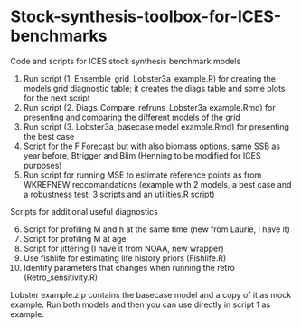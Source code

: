 # Stock-synthesis-toolbox-for-ICES-benchmarks
Code and scripts for ICES stock synthesis benchmark models

1.	Run script (1. Ensemble_grid_Lobster3a_example.R) for creating the models grid diagnostic table; it creates the diags table and some plots for the next script
2.	Run script (2. Diags_Compare_refruns_Lobster3a example.Rmd) for presenting and comparing the different models of the grid 
3.	Run script (3. Lobster3a_basecase model example.Rmd) for presenting the best case 
4.	Script for the F Forecast but with also biomass options, same SSB as year before, Btrigger and Blim (Henning to be modified for ICES purposes)
5.	Run script for running MSE to estimate reference points as from WKREFNEW reccomandations (example with 2 models, a best case and a robustness test; 3 scripts and an utilities.R script)

Scripts for additional useful diagnostics

6.	Script for profiling M and h at the same time (new from Laurie, I have it)
7.	Script for profiling M at age 
8.	Script for jittering (I have it from NOAA, new wrapper)
9.	Use fishlife for estimating life history priors (Fishlife.R)
10.	Identify parameters that changes when running the retro (Retro_sensitivity.R)

Lobster example.zip contains the basecase model and a copy of it as mock example. Run both models and then you can use directly in script 1 as example.

